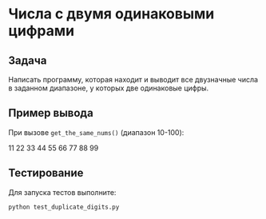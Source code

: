 # Числа с двумя одинаковыми цифрами

## Задача

Написать программу, которая находит и выводит все двузначные числа в заданном диапазоне, у которых две одинаковые цифры.

## Пример вывода

При вызове `get_the_same_nums()` (диапазон 10-100):

11 22 33 44 55 66 77 88 99

## Тестирование

Для запуска тестов выполните:

```bash
python test_duplicate_digits.py
```
